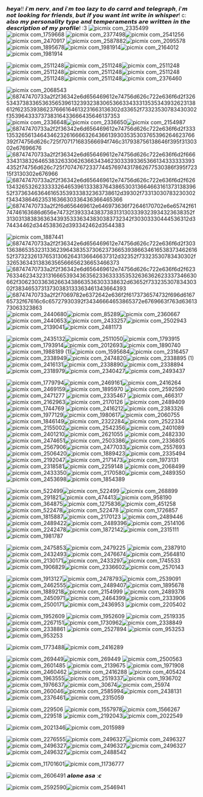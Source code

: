 𝙝𝙚𝙮𝙖!! 𝙞'𝙢 𝙣𝙚𝙧𝙫, 𝙖𝙣𝙙 𝙞'𝙢 𝙩𝙤𝙤 𝙡𝙖𝙯𝙮 𝙩𝙤 𝙙𝙤 𝙘𝙖𝙧𝙧𝙙 𝙖𝙣𝙙 𝙩𝙚𝙡𝙚𝙜𝙧𝙖𝙥𝙝, 𝙞'𝙢 𝙣𝙤𝙩 𝙡𝙤𝙤𝙠𝙞𝙣𝙜 𝙛𝙤𝙧 𝙛𝙧𝙞𝙚𝙣𝙙𝙨, 𝙗𝙪𝙩 𝙞𝙛 𝙮𝙤𝙪 𝙬𝙖𝙣𝙩 𝙞𝙣𝙩 𝙬𝙧𝙞𝙩𝙚 𝙞𝙣 𝙬𝙝𝙞𝙨𝙥𝙚𝙧! c: 𝙖𝙡𝙨𝙤 𝙢𝙮 𝙥𝙚𝙧𝙨𝙤𝙣𝙖𝙡𝙞𝙩𝙮 𝙩𝙮𝙥𝙚 𝙖𝙣𝙙 𝙩𝙚𝙢𝙥𝙚𝙧𝙖𝙢𝙚𝙣𝙩𝙨 𝙖𝙧𝙚 𝙬𝙧𝙞𝙩𝙩𝙚𝙣 𝙞𝙣 𝙩𝙝𝙚 𝙙𝙚𝙨𝙘𝙧𝙞𝙥𝙩𝙞𝙤𝙣 𝙤𝙛 𝙢𝙮 𝙥𝙧𝙤𝙛𝙞𝙡𝙚! :3
![picmix com_2335499](https://github.com/nervk4uai/nervk4uai/assets/166207296/1c714a68-f263-4940-9258-b305b4186b15)![picmix com_1759668](https://github.com/nervk4uai/nervk4uai/assets/166207296/182e767d-4657-4cb4-971d-8aca656ebf69) ![picmix com_2377498](https://github.com/nervk4uai/nervk4uai/assets/166207296/8b885410-6132-40c1-b6b6-790b36765684)![picmix com_2541256](https://github.com/nervk4uai/nervk4uai/assets/166207296/8d04dd06-9727-440c-b496-f7b31e312d5a) ![picmix com_2470917](https://github.com/nervk4uai/nervk4uai/assets/166207296/c027f706-666a-4327-b0d0-d626df4560f3) ![picmix com_2587882](https://github.com/nervk4uai/nervk4uai/assets/166207296/00dbb37f-03d8-4345-a906-f73c8e317c3f)![picmix com_2095578](https://github.com/nervk4uai/nervk4uai/assets/166207296/599fc30e-a378-4d18-9223-6a8393f360e4) ![picmix com_1895678](https://github.com/nervk4uai/nervk4uai/assets/166207296/39e8cc44-7e99-4dba-a1e8-adabe0a3b82e)![picmix com_1981914](https://github.com/nervk4uai/nervk4uai/assets/166207296/423854cb-1634-4ad2-9a6f-3fbbc824cf7b)![picmix com_2164012](https://github.com/nervk4uai/nervk4uai/assets/166207296/1408819c-a178-419a-b6b3-77e75bc2ec0e)![picmix com_1981914](https://github.com/nervk4uai/nervk4uai/assets/166207296/eb80f8e3-e138-4abf-ad06-6c64ee4ec45f)

  ![picmix com_2511248](https://github.com/nervk4uai/nervk4uai/assets/166207296/5e173891-7fbe-4307-9a42-228469a5c73c)![picmix com_2511248](https://github.com/nervk4uai/nervk4uai/assets/166207296/516964f0-3e94-44f3-bf40-1c5eddcb3d12)![picmix com_2511248](https://github.com/nervk4uai/nervk4uai/assets/166207296/70c95364-e888-4f02-8aa5-8dc5232849c5)![picmix com_2511248](https://github.com/nervk4uai/nervk4uai/assets/166207296/8507b8f5-1b8f-4510-9bea-969b71ae03ae)![picmix com_2511248](https://github.com/nervk4uai/nervk4uai/assets/166207296/150bd8bd-e9b2-490f-add4-14bbd25b6c4c)![picmix com_2511248](https://github.com/nervk4uai/nervk4uai/assets/166207296/eda3316e-2213-4eed-8ff3-663a075da6be)![picmix com_2511248](https://github.com/nervk4uai/nervk4uai/assets/166207296/d77a1018-1774-4da1-a601-ced0f9e98e0f)![picmix com_2511248](https://github.com/nervk4uai/nervk4uai/assets/166207296/484e6c01-9a35-4ac3-8249-8abbd519f74a)![picmix com_2376460](https://github.com/nervk4uai/nervk4uai/assets/166207296/1b4b1e4b-21a6-4ffc-8c24-a4781ab879f5)

![picmix com_2068543](https://github.com/nervk4uai/nervk4uai/assets/166207296/b3db175e-9738-401b-95af-8603a91b4d62)![68747470733a2f2f36342e6d656469612e74756d626c722e636f6d2f32653437383365363565396132393238306536633433313535343932623138612f623539386237666164613231663136302d33652f73323530783430302f35396433373738316433666435646137353](https://github.com/nervk4uai/nervk4uai/assets/166207296/43456fd2-2b02-4648-a42c-8bdda6d0a050)![picmix com_2336648](https://github.com/nervk4uai/nervk4uai/assets/166207296/a43e2a3c-51a5-4512-a95d-6a35b35a0d88)![picmix com_2336650](https://github.com/nervk4uai/nervk4uai/assets/166207296/fbe68e69-8b67-4653-a856-7a7e15a8c301)![picmix com_2154987](https://github.com/nervk4uai/nervk4uai/assets/166207296/f8a4dc80-81ea-4dae-9189-f6be5ebf9a8f)![68747470733a2f2f36342e6d656469612e74756d626c722e636f6d2f33313532656134643462326166663264366139303535303765396264623766392f74756d626c725f707171683566694f746c317938756138646f395f3130302e67696676](https://github.com/nervk4uai/nervk4uai/assets/166207296/fb5fabe7-9d1b-4911-b51d-830183f54989)
![68747470733a2f2f36342e6d656469612e74756d626c722e636f6d2f66633431383264653832633062636634346230333933653661343333333934352f74756d626c725f70747672337744576974317862677530386f395f72315f3130302e676966](https://github.com/nervk4uai/nervk4uai/assets/166207296/9e110997-ded5-47df-afcf-43c9c7038014)
![68747470733a2f2f36342e6d656469612e74756d626c722e636f6d2f62613432653262333332646539613338376438653031366466316137313839652f373634636461653539333832363738612d39302f73313030783230302f34343864623531636630336436366465366](https://github.com/nervk4uai/nervk4uai/assets/166207296/83f65c52-b7f6-443a-bd18-14efea6f4a63)![68747470733a2f2f6d656469612e646973636f72646170702e6e65742f6174746163686d656e74732f3933343837383131303339323934323638352f313031383836363439353336343830383732342f30303330444536312d374434462d344538362d393342462d3544383](https://github.com/nervk4uai/nervk4uai/assets/166207296/44de4b27-b192-438a-b868-4ef41cbb6cc2)

![picmix com_1887441](https://github.com/nervk4uai/nervk4uai/assets/166207296/d260a035-9056-41da-a3ec-0d3d346274f9)![68747470733a2f2f36342e6d656469612e74756d626c722e636f6d2f30313638653532313362396438353730623736653938663461653837346261652f373232613765313062643136646637312d32352f73323530783430302f32653634313836356566656236653466373](https://github.com/nervk4uai/nervk4uai/assets/166207296/2ac469f6-fd24-4abb-8bb0-3d143d2048fc) ![68747470733a2f2f36342e6d656469612e74756d626c722e636f6d2f62376334623432313166653934363562336333353532636362623337346630662f306230336362663438663536303338632d63652f73323530783430302f38346537313730383133363461343664393](https://github.com/nervk4uai/nervk4uai/assets/166207296/be5256d6-757b-4583-ad1d-52a045892027)![68747470733a2f2f7069782e6372642e636f2f6173736574732f696d616765732f67616c6c65727930392f34346664653865372e6769663f763d6361373063323863](https://github.com/nervk4uai/nervk4uai/assets/166207296/1be05c08-02be-472d-be31-5aa04e92c51d)![picmix com_2440680](https://github.com/nervk4uai/nervk4uai/assets/166207296/49e1e9bd-e007-450d-9de3-9fd7491bca24)![picmix com_85289](https://github.com/nervk4uai/nervk4uai/assets/166207296/23860d21-005f-4ca5-9d8d-adf66e2eac09)![picmix com_2360667](https://github.com/nervk4uai/nervk4uai/assets/166207296/61d72833-40f9-47c2-9beb-2ce77ce83348)![picmix com_2440653](https://github.com/nervk4uai/nervk4uai/assets/166207296/63532479-1985-467e-ac9b-f73d5ee91443)![picmix com_2433257](https://github.com/nervk4uai/nervk4uai/assets/166207296/f9122865-58cb-425f-bcdb-509f05fe2a22)![picmix com_2502943](https://github.com/nervk4uai/nervk4uai/assets/166207296/9e9b249b-27f5-4bcb-8995-b040ef354f93)![picmix com_2139041](https://github.com/nervk4uai/nervk4uai/assets/166207296/fb885b46-81c0-40d6-87df-d16d1bdc76b0)![picmix com_2481173](https://github.com/nervk4uai/nervk4uai/assets/166207296/ebbe63da-aab7-46a1-b686-576a9a8da35c)

![picmix com_2435132](https://github.com/nervk4uai/nervk4uai/assets/166207296/784d9ec7-bb8b-4f5d-b5fa-73005bc18b2a)![picmix com_2511050](https://github.com/nervk4uai/nervk4uai/assets/166207296/f1724f1d-99f3-41f1-8f3c-08897e593846)![picmix com_1793915](https://github.com/nervk4uai/nervk4uai/assets/166207296/94a831eb-86ae-48f4-a34b-6ed93d8663ea)![picmix com_1793914](https://github.com/nervk4uai/nervk4uai/assets/166207296/b4f822ad-f48d-4549-918d-a12c1716539a)![picmix com_2012693](https://github.com/nervk4uai/nervk4uai/assets/166207296/bce8bc7c-5126-457a-a66a-95411c8544d7)![picmix com_1890740](https://github.com/nervk4uai/nervk4uai/assets/166207296/86f50b33-b4d8-4286-bf5a-639feda2966e)![picmix com_1988189 (1)](https://github.com/nervk4uai/nervk4uai/assets/166207296/067b5375-ce30-4931-a103-061146731d24)![picmix com_1595684](https://github.com/nervk4uai/nervk4uai/assets/166207296/62ae0079-b632-4a71-bb22-96765bdac7b6)![picmix com_2316457](https://github.com/nervk4uai/nervk4uai/assets/166207296/5fc23b68-730d-4aec-a2b4-ccf5dd651af9)![picmix com_2338949](https://github.com/nervk4uai/nervk4uai/assets/166207296/756e5a29-07f8-40c2-bbb6-7795af3c4bd6)![picmix com_2474820](https://github.com/nervk4uai/nervk4uai/assets/166207296/6dd1dfb2-0f60-43e3-a07e-688ed9a8e2d2)![picmix com_2338895 (1)](https://github.com/nervk4uai/nervk4uai/assets/166207296/f425b953-ffaa-4278-8487-fac60e59962a)![picmix com_2416131](https://github.com/nervk4uai/nervk4uai/assets/166207296/276f4930-7b40-4f87-b350-9e67be587021)![picmix com_2338890](https://github.com/nervk4uai/nervk4uai/assets/166207296/55f1b192-3238-4592-a9db-2174e1a90ba9)![picmix com_2338894](https://github.com/nervk4uai/nervk4uai/assets/166207296/47c87e3d-2860-4561-84bd-244359adab3e)![picmix com_2318979](https://github.com/nervk4uai/nervk4uai/assets/166207296/f0a0d28a-6387-436d-aca9-783bc6528c1a)![picmix com_2340427](https://github.com/nervk4uai/nervk4uai/assets/166207296/3ee82184-40fe-4a4e-9eb2-4aac5ed0c491)![picmix com_2493437](https://github.com/nervk4uai/nervk4uai/assets/166207296/44f8d5e2-ae20-474d-b1ef-3388fdb9a0d1)

 ![picmix com_1779794](https://github.com/nervk4uai/nervk4uai/assets/166207296/d4892f4d-aeaf-41d0-85df-0938a1e10424)![picmix com_2469161](https://github.com/nervk4uai/nervk4uai/assets/166207296/47d709fc-9380-409c-a6b3-8ffb296deb50)![picmix com_2416264](https://github.com/nervk4uai/nervk4uai/assets/166207296/fa252fe1-6bf2-4fd2-b4a9-74d000c13369) ![picmix com_2469159](https://github.com/nervk4uai/nervk4uai/assets/166207296/fbef2e84-1868-4651-b9c6-aa8e19a68fa5)![picmix com_1895970](https://github.com/nervk4uai/nervk4uai/assets/166207296/ae6be397-503d-4af9-afc4-594abe306ace) ![picmix com_2592590](https://github.com/nervk4uai/nervk4uai/assets/166207296/b62e5f96-a498-4461-a2d0-65d4ca8ecc89) ![picmix com_2471277](https://github.com/nervk4uai/nervk4uai/assets/166207296/12f85c39-0c8c-49eb-ab88-278986997464) ![picmix com_2335467](https://github.com/nervk4uai/nervk4uai/assets/166207296/e450fce5-85e4-4fad-9e93-711514ec35f5) ![picmix com_466317](https://github.com/nervk4uai/nervk4uai/assets/166207296/7efdc30a-a803-4808-ad40-028fe5491b64)![picmix com_2162963](https://github.com/nervk4uai/nervk4uai/assets/166207296/b4670f10-50cf-4393-9af4-d9a8fc8af008)![picmix com_2170126](https://github.com/nervk4uai/nervk4uai/assets/166207296/4fbe924f-daea-45fc-8337-a10729163c7d) ![picmix com_2489409](https://github.com/nervk4uai/nervk4uai/assets/166207296/413b820c-e735-48dd-bc84-6fd6f976abb9) ![picmix com_1744769](https://github.com/nervk4uai/nervk4uai/assets/166207296/8069ac4d-f5a4-4fe3-b3d6-76be6ace3bcb)
![picmix com_2416212](https://github.com/nervk4uai/nervk4uai/assets/166207296/97c13c06-2410-43b8-82a9-cbdc4b445f81)![picmix com_2383326](https://github.com/nervk4uai/nervk4uai/assets/166207296/8ecc02fe-02ae-4d1e-8cdc-1c7fd71bdf6b)![picmix com_1977129](https://github.com/nervk4uai/nervk4uai/assets/166207296/0c0b8b72-613f-483e-b3b7-6a03f44d16ed)![picmix com_1980617](https://github.com/nervk4uai/nervk4uai/assets/166207296/5a280eb2-aa9d-49cc-8237-ab7fbe306872)![picmix com_2060755](https://github.com/nervk4uai/nervk4uai/assets/166207296/bc0c2121-43ea-4580-a4eb-75103c11260f)![picmix com_1846149](https://github.com/nervk4uai/nervk4uai/assets/166207296/68f6caf2-5e8e-4246-9ef7-9ade96168f04)![picmix com_2322284](https://github.com/nervk4uai/nervk4uai/assets/166207296/95680820-da10-4fd0-b6fd-26c3e335044e)![picmix com_2522334](https://github.com/nervk4uai/nervk4uai/assets/166207296/ecde7026-65ff-4669-a55d-56f8ed167624)![picmix com_2155002](https://github.com/nervk4uai/nervk4uai/assets/166207296/8fb0dcc1-46d9-4974-aabf-3cfee0972259)![picmix com_2542356](https://github.com/nervk4uai/nervk4uai/assets/166207296/c3c6f964-34c2-413e-b864-a162658c4dd8)![picmix com_2401089](https://github.com/nervk4uai/nervk4uai/assets/166207296/81de6316-33bd-47b7-95c0-c28e423d4012)![picmix com_2401210](https://github.com/nervk4uai/nervk4uai/assets/166207296/2889c0e5-4578-4a72-be44-b0a7748f184c)![picmix com_2621055](https://github.com/nervk4uai/nervk4uai/assets/166207296/725a80f5-36b6-4e43-9802-58787598f0ba)
![picmix com_2482330](https://github.com/nervk4uai/nervk4uai/assets/166207296/47a93c8b-b6bf-4e30-a2a5-fd3a4390979a)![picmix com_2474651](https://github.com/nervk4uai/nervk4uai/assets/166207296/330bf5a7-5392-4f9b-9087-ca0f4fae0ec6)![picmix com_2503386](https://github.com/nervk4uai/nervk4uai/assets/166207296/363dd7ea-acf7-4888-89ed-272f0a301690)![picmix com_2336805](https://github.com/nervk4uai/nervk4uai/assets/166207296/126071b3-6b88-4650-80f0-f48c900adbf0)![picmix com_2567906](https://github.com/nervk4uai/nervk4uai/assets/166207296/5c31e93a-c247-428c-a581-591dc647d147)![picmix com_2477033](https://github.com/nervk4uai/nervk4uai/assets/166207296/660b7d33-53fe-4aaf-988f-3313b88cbd15)![picmix com_2557693](https://github.com/nervk4uai/nervk4uai/assets/166207296/e889d4f4-3a56-44af-8cab-ef207fa01080)![picmix com_2506420](https://github.com/nervk4uai/nervk4uai/assets/166207296/bdef82e0-e6ed-4ec3-86fd-48a10ad8756a)![picmix com_1889423](https://github.com/nervk4uai/nervk4uai/assets/166207296/a051c51c-01fe-4b5c-933d-ff92a50dd676)![picmix com_2335494](https://github.com/nervk4uai/nervk4uai/assets/166207296/9c9e4298-9a84-4d77-856d-314bfd208146)![picmix com_2192047](https://github.com/nervk4uai/nervk4uai/assets/166207296/8b684ec3-4314-44cb-bf99-a88812d18bfb)![picmix com_2171473](https://github.com/nervk4uai/nervk4uai/assets/166207296/7b476bd9-f841-4bfa-b505-75bad27f0706)![picmix com_1973131](https://github.com/nervk4uai/nervk4uai/assets/166207296/866b700e-58d3-4205-918a-bb9810f83ffc)![picmix com_2318581](https://github.com/nervk4uai/nervk4uai/assets/166207296/ce19988f-bb38-4f45-a694-68d2287e0c75)![picmix com_2259148](https://github.com/nervk4uai/nervk4uai/assets/166207296/e089f4d8-fac6-4a67-9b21-a1a935d7a784)
![picmix com_2068499](https://github.com/nervk4uai/nervk4uai/assets/166207296/3fea5d02-9743-47ed-a508-2ecc16815d9e)![picmix com_2433350](https://github.com/nervk4uai/nervk4uai/assets/166207296/5f107089-bdb6-4485-a37c-e2804f6b212d)![picmix com_2170580](https://github.com/nervk4uai/nervk4uai/assets/166207296/6bf68030-c4da-4495-a9d1-0435b0e8fc27)![picmix com_2489350](https://github.com/nervk4uai/nervk4uai/assets/166207296/c24ca8d7-68f2-4f3f-b68f-924d43282407)![picmix com_2453698](https://github.com/nervk4uai/nervk4uai/assets/166207296/38d7d97d-fa69-41ac-917e-0a79727cab46)![picmix com_1854389](https://github.com/nervk4uai/nervk4uai/assets/166207296/476a14f5-f660-4219-bd8d-7f7e81febe94)

![picmix com_522499](https://github.com/nervk4uai/nervk4uai/assets/166207296/ce7b3b2d-aba3-4796-bc04-68e974d1c5d4)![picmix com_522499](https://github.com/nervk4uai/nervk4uai/assets/166207296/86fc1d1a-6c10-43e4-8ed6-88cb79441b8e)
![picmix com_268899](https://github.com/nervk4uai/nervk4uai/assets/166207296/4f12d280-b56e-4c81-ac06-970012ea9338)![picmix com_291821](https://github.com/nervk4uai/nervk4uai/assets/166207296/a899ef40-a052-446b-8f18-1ce1edaae643)![picmix com_474413](https://github.com/nervk4uai/nervk4uai/assets/166207296/0b2373d4-495b-4696-aefb-5519836cbc44)![picmix com_958190](https://github.com/nervk4uai/nervk4uai/assets/166207296/f1b842dc-ec1e-43cc-98ee-7abcca9cfbfe)![picmix com_364875](https://github.com/nervk4uai/nervk4uai/assets/166207296/1d8f38e5-7512-4f91-b638-7a6495b6bb04)![picmix com_1275836](https://github.com/nervk4uai/nervk4uai/assets/166207296/901b10df-c7a8-4108-b967-f69bab65a5db)![picmix com_451258](https://github.com/nervk4uai/nervk4uai/assets/166207296/7749081e-7aa9-4c20-95b2-dc9b9b1ce6e4)
![picmix com_522478](https://github.com/nervk4uai/nervk4uai/assets/166207296/23c9ed8e-bb6e-48b4-b0be-3bc614c9915a)![picmix com_522478](https://github.com/nervk4uai/nervk4uai/assets/166207296/1e645275-444e-4a19-81b4-cf90724d9d66)
![picmix com_1726857](https://github.com/nervk4uai/nervk4uai/assets/166207296/791fbafb-a1ac-49f4-a076-51bab39f6727)![picmix com_1815887](https://github.com/nervk4uai/nervk4uai/assets/166207296/b1818c04-1f89-4274-967e-00e1bb4e2147)![picmix com_2170123](https://github.com/nervk4uai/nervk4uai/assets/166207296/6e35a20f-0ee1-46ae-8d00-330e7030b651) ![picmix com_2489446](https://github.com/nervk4uai/nervk4uai/assets/166207296/91e01d08-f46c-403d-ae7f-9cea6db05815)![picmix com_2489422](https://github.com/nervk4uai/nervk4uai/assets/166207296/97785e51-5435-46e1-b38b-98a7b376df0a)![picmix com_2489396](https://github.com/nervk4uai/nervk4uai/assets/166207296/d962d741-1b1f-4b5e-8eef-a4b84f52ae1a)![picmix com_2514106](https://github.com/nervk4uai/nervk4uai/assets/166207296/90236222-952c-4e1a-9d4b-b5ff3bfa3411)
![picmix com_2242478](https://github.com/nervk4uai/nervk4uai/assets/166207296/206de483-02b2-43be-9433-372949b63525)![picmix com_1872142](https://github.com/nervk4uai/nervk4uai/assets/166207296/ccedac5b-6fef-4f28-89bf-ff75ef58a6ae)![picmix com_2315111](https://github.com/nervk4uai/nervk4uai/assets/166207296/70ed78eb-bb5f-4354-9888-7a6848122a82)![picmix com_1981787](https://github.com/nervk4uai/nervk4uai/assets/166207296/de04d5e0-e68d-4d03-8120-9d5ac66bc5ad)

![picmix com_2475853](https://github.com/nervk4uai/nervk4uai/assets/166207296/fc60d3a0-5824-4bc0-a50f-57673a7d96ad)![picmix com_2479225](https://github.com/nervk4uai/nervk4uai/assets/166207296/0ae4aad9-9275-45a0-aa82-03b58062c6a6) ![picmix com_2387910](https://github.com/nervk4uai/nervk4uai/assets/166207296/b931f11c-6803-422f-8dfa-aa3a7e3a78a6)![picmix com_2432493](https://github.com/nervk4uai/nervk4uai/assets/166207296/e0c18b33-117c-4fd2-a14e-d48e0d07de32)![picmix com_2476674](https://github.com/nervk4uai/nervk4uai/assets/166207296/7fb03f0a-af03-4711-9e27-cc8ed199e005)![picmix com_2564810](https://github.com/nervk4uai/nervk4uai/assets/166207296/4a29e5ca-ef52-4929-92cc-c8f05d2fdb8a)![picmix com_2130171](https://github.com/nervk4uai/nervk4uai/assets/166207296/e2fc07d7-e8b1-4ab3-b3bb-4f6e78bbf40f)![picmix com_2433297](https://github.com/nervk4uai/nervk4uai/assets/166207296/1c73ecce-ba49-48c1-a873-35a24324cdc7)![picmix com_1745533](https://github.com/nervk4uai/nervk4uai/assets/166207296/d5746e6f-50ac-4b7a-860c-b6d782d2e3bf)![picmix com_1906829](https://github.com/nervk4uai/nervk4uai/assets/166207296/da5f901c-32d5-4a82-8f32-35aea736ae07)![picmix com_2336602](https://github.com/nervk4uai/nervk4uai/assets/166207296/6d546ee5-5353-4e23-9361-f6b77a1772be)![picmix com_2570143](https://github.com/nervk4uai/nervk4uai/assets/166207296/8d6cde52-4e73-4bf4-8716-070e83420b4d)

![picmix com_1913127](https://github.com/nervk4uai/nervk4uai/assets/166207296/0653d906-5351-419b-88aa-4c010af626b7)![picmix com_2478793](https://github.com/nervk4uai/nervk4uai/assets/166207296/c833b7d1-8b18-422f-9e64-583de373757a)![picmix com_2539091](https://github.com/nervk4uai/nervk4uai/assets/166207296/c4f0e1bf-9dae-4922-9f1f-e8f83a388308)![picmix com_2462555](https://github.com/nervk4uai/nervk4uai/assets/166207296/43e5b219-c884-470f-a645-5f016da22a1a)![picmix com_2489407](https://github.com/nervk4uai/nervk4uai/assets/166207296/fb75fa9f-d98c-453b-808f-cfc4dee0231d)![picmix com_1895678](https://github.com/nervk4uai/nervk4uai/assets/166207296/9d389d07-2449-449b-bf43-2f22f6b1da72)![picmix com_1889218](https://github.com/nervk4uai/nervk4uai/assets/166207296/74e3ebf1-4ee5-428e-b398-5b810cfc6379)![picmix com_2154999](https://github.com/nervk4uai/nervk4uai/assets/166207296/34ff9235-79d8-4f3c-b3ab-1afc1f31b8b0)
![picmix com_2489378](https://github.com/nervk4uai/nervk4uai/assets/166207296/848e49ba-7388-4954-b147-b75f93273e49)![picmix com_2450971](https://github.com/nervk4uai/nervk4uai/assets/166207296/991dd75e-0b0c-4d94-888d-85f9ee3c8b45)![picmix com_2464399](https://github.com/nervk4uai/nervk4uai/assets/166207296/dc110bdc-507a-49e2-856f-84c5d355f23c)![picmix com_2333906](https://github.com/nervk4uai/nervk4uai/assets/166207296/94f82108-8e86-479d-8602-15c4e6effa22)![picmix com_2500171](https://github.com/nervk4uai/nervk4uai/assets/166207296/862b0bae-e1de-4017-b824-850720949c55)![picmix com_2436953](https://github.com/nervk4uai/nervk4uai/assets/166207296/0249bc7f-a72a-4943-8c0d-b750978c7fc9) ![picmix com_2205402](https://github.com/nervk4uai/nervk4uai/assets/166207296/89ba5e83-2b6b-450a-b65f-3134d01452f6)


![picmix com_1952609](https://github.com/nervk4uai/nervk4uai/assets/166207296/c5e650e5-d21b-46e3-9273-defcf51f2766)   ![picmix com_1952609](https://github.com/nervk4uai/nervk4uai/assets/166207296/f00fa57c-f6aa-4ea1-89c9-3de5ebef8763)
 ![picmix com_2519335](https://github.com/nervk4uai/nervk4uai/assets/166207296/ab1f2f6f-1e05-4313-9675-201b4dffde63)
![picmix com_2267151](https://github.com/nervk4uai/nervk4uai/assets/166207296/ffb40bb6-7845-4742-902e-f1a468c4d365)![picmix com_1730962](https://github.com/nervk4uai/nervk4uai/assets/166207296/f75d5981-5df1-43ab-99dd-75494c18a3ae)![picmix com_2338849](https://github.com/nervk4uai/nervk4uai/assets/166207296/d11d470d-aa68-4341-aa37-960e85bcca77)
![picmix com_2338861](https://github.com/nervk4uai/nervk4uai/assets/166207296/351300bd-8747-4ac4-b73d-d241decce08e)
![picmix com_2527894](https://github.com/nervk4uai/nervk4uai/assets/166207296/9e6e1b64-920a-4834-b4b0-c65c831eb4bf) 
![picmix com_953253](https://github.com/nervk4uai/nervk4uai/assets/166207296/1ed700f7-3737-4530-bb78-eaf65d846109)![picmix com_953253](https://github.com/nervk4uai/nervk4uai/assets/166207296/27d729e4-475c-4709-9e90-5819a41e77a2)

![picmix com_1773488](https://github.com/nervk4uai/nervk4uai/assets/166207296/4fbddebc-94bf-42ed-9485-f117a62155a7)![picmix com_2416289](https://github.com/nervk4uai/nervk4uai/assets/166207296/0934be4f-15fa-4f89-b823-fb0026335e80) 

![picmix com_269449](https://github.com/nervk4uai/nervk4uai/assets/166207296/b0c8d1b1-294e-43b4-8588-15aeacdcbfdc)![picmix com_269449](https://github.com/nervk4uai/nervk4uai/assets/166207296/b9452eaf-47fa-4bc7-bac5-e5439ffb5c7a)
![picmix com_2500563](https://github.com/nervk4uai/nervk4uai/assets/166207296/addbd3b1-2dfe-43fc-9ac5-90699f255fc2)![picmix com_2601485](https://github.com/nervk4uai/nervk4uai/assets/166207296/be3f82d4-ec38-4005-95b8-61971c860740)
![picmix com_2139675](https://github.com/nervk4uai/nervk4uai/assets/166207296/ea9c2df2-3b9b-4558-8c21-2e8e28b2fa0d)
![picmix com_1971908](https://github.com/nervk4uai/nervk4uai/assets/166207296/4951ebaf-a5ec-45d8-9ab2-61804b0834c7)
 ![picmix com_2460462](https://github.com/nervk4uai/nervk4uai/assets/166207296/0cb0b4dd-73cf-4a37-b61e-dd05ee8b8426) ![picmix com_2416288](https://github.com/nervk4uai/nervk4uai/assets/166207296/c7b13a51-c93e-46fb-aa8a-d4214d54927a) ![picmix com_405424](https://github.com/nervk4uai/nervk4uai/assets/166207296/781a41e4-cdb9-4c66-a8a7-1f3e7704d11b)![picmix com_1963555](https://github.com/nervk4uai/nervk4uai/assets/166207296/e47a1b5b-dc46-4eff-bdd3-e51f95051686)![picmix com_2519337](https://github.com/nervk4uai/nervk4uai/assets/166207296/01cc0ef7-cca8-4f24-9c92-48b68024e2ef)![picmix com_1936702](https://github.com/nervk4uai/nervk4uai/assets/166207296/3ccd1dda-302e-42af-b42d-47a0efe03872)
![picmix com_1976637](https://github.com/nervk4uai/nervk4uai/assets/166207296/cf975a5b-514e-40a1-bb56-658ec9a5920d)![picmix com_30674](https://github.com/nervk4uai/nervk4uai/assets/166207296/fb7ebbe2-1115-435c-ab33-886889ad6de9)![picmix com_25974](https://github.com/nervk4uai/nervk4uai/assets/166207296/5d07d816-dc86-4ddf-92fb-f6ed515bb635)
![picmix com_260046](https://github.com/nervk4uai/nervk4uai/assets/166207296/5f33e61b-f03b-497d-af07-fcdb94f594b2)![picmix com_2585994](https://github.com/nervk4uai/nervk4uai/assets/166207296/bacd058e-a586-496e-a712-2d03258603d6)![picmix com_2438131](https://github.com/nervk4uai/nervk4uai/assets/166207296/2b46a64f-9145-4903-aceb-d29b2cf1351f)![picmix com_2376461](https://github.com/nervk4uai/nervk4uai/assets/166207296/396bbb6b-4aa1-4b5c-8553-f88881b1cdf9)![picmix com_2315059](https://github.com/nervk4uai/nervk4uai/assets/166207296/8ffd023a-34df-4f25-9333-f13f2248a92f)







![picmix com_229506](https://github.com/nervk4uai/nervk4uai/assets/166207296/d29f266b-2274-4b29-846d-f30cafa72320) ![picmix com_1557978](https://github.com/nervk4uai/nervk4uai/assets/166207296/dff18fb9-ed56-450d-afeb-c13a0e505bec)![picmix com_1566267](https://github.com/nervk4uai/nervk4uai/assets/166207296/6d97b7ef-03d5-4f7f-ac40-98245a885e2b)![picmix com_229518](https://github.com/nervk4uai/nervk4uai/assets/166207296/ab22dc28-05e2-496e-a648-0e7f3915470f)
![picmix com_2192043](https://github.com/nervk4uai/nervk4uai/assets/166207296/15763a8c-48da-431e-a07e-77a7466fa09a)![picmix com_2022549](https://github.com/nervk4uai/nervk4uai/assets/166207296/0fac18d6-dc45-41fe-904b-2482cfd1f538)

![picmix com_2021346](https://github.com/nervk4uai/nervk4uai/assets/166207296/a0a66f64-bff4-4c66-9ce0-ebe1e210ed1d)![picmix com_2015989](https://github.com/nervk4uai/nervk4uai/assets/166207296/85e3458d-9b89-4d81-bbc4-96170e69cfcb)

![picmix com_2276555](https://github.com/nervk4uai/nervk4uai/assets/166207296/4e2f276c-ebb7-4ee0-aaed-66725e68ce7e)![picmix com_2496327](https://github.com/nervk4uai/nervk4uai/assets/166207296/f0a081fa-7346-4100-82a5-3260130f47f0)![picmix com_2496327](https://github.com/nervk4uai/nervk4uai/assets/166207296/95c4beee-d906-4ac7-b7a4-274a98388afa)![picmix com_2496327](https://github.com/nervk4uai/nervk4uai/assets/166207296/c4224c72-9dbc-429f-8adc-06a817c0cde0)![picmix com_2496327](https://github.com/nervk4uai/nervk4uai/assets/166207296/9086b2b3-497b-4a21-a481-6b3996a1e9d1)![picmix com_2496327](https://github.com/nervk4uai/nervk4uai/assets/166207296/374349ae-42c3-4281-a464-f5240198452b)![picmix com_2496327](https://github.com/nervk4uai/nervk4uai/assets/166207296/d31e3e54-08d8-48e8-8d01-05b9ab12bc67)![picmix com_2488542](https://github.com/nervk4uai/nervk4uai/assets/166207296/c41d6dca-3b95-4020-8be5-aea6ec3d4a22)



![picmix com_11701601](https://github.com/nervk4uai/nervk4uai/assets/166207296/75bffaf5-a82b-40b0-97fa-8789036fd6b2)![picmix com_11736777](https://github.com/nervk4uai/nervk4uai/assets/166207296/235f7eb1-eb4a-4ab3-a8ee-17db8e4117b4)





![picmix com_2606491](https://github.com/nervk4uai/nervk4uai/assets/166207296/402fb2c0-159d-4cfa-b6ce-ed07dbaee99b) 𝙖𝙡𝙤𝙣𝙚 𝙖𝙨𝙖 :𝙘













![picmix com_2592590](https://github.com/nervk4uai/nervk4uai/assets/166207296/ceea4663-844a-41fc-b151-41650ab80bb0)![picmix com_2546941](https://github.com/nervk4uai/nervk4uai/assets/166207296/b6a3cfed-bddf-4c17-816e-b82186495bc2)






















